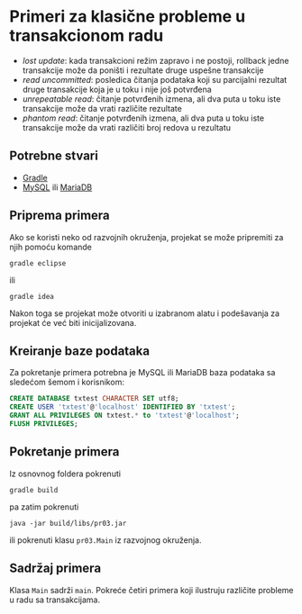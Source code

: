 # Primeri za klasične probleme u transakcionom radu

 * *lost update*: kada transakcioni režim zapravo i ne postoji, rollback
   jedne transakcije može da poništi i rezultate druge uspešne transakcije
 * *read uncommitted*: posledica čitanja podataka koji su parcijalni
   rezultat druge transakcije koja je u toku i nije još potvrđena
 * *unrepeatable read*: čitanje potvrđenih izmena, ali dva puta u toku iste
   transakcije može da vrati različite rezultate
 * *phantom read*: čitanje potvrđenih izmena, ali dva puta u toku iste
   transakcije može da vrati različiti broj redova u rezultatu

## Potrebne stvari

* [Gradle](https://gradle.org)
* [MySQL](https://mysql.com) ili [MariaDB](https://mariadb.org)

## Priprema primera

Ako se koristi neko od razvojnih okruženja, projekat se može pripremiti
za njih pomoću komande

`gradle eclipse`

ili

`gradle idea`

Nakon toga se projekat može otvoriti u izabranom alatu i podešavanja za
projekat će već biti inicijalizovana.

## Kreiranje baze podataka

Za pokretanje primera potrebna je MySQL ili MariaDB baza podataka sa
sledećom šemom i korisnikom:

```sql
CREATE DATABASE txtest CHARACTER SET utf8;
CREATE USER 'txtest'@'localhost' IDENTIFIED BY 'txtest';
GRANT ALL PRIVILEGES ON txtest.* to 'txtest'@'localhost';
FLUSH PRIVILEGES;
```

## Pokretanje primera

Iz osnovnog foldera pokrenuti

`gradle build`

pa zatim pokrenuti

`java -jar build/libs/pr03.jar`

ili pokrenuti klasu `pr03.Main` iz razvojnog okruženja.

## Sadržaj primera

Klasa `Main` sadrži `main`. Pokreće četiri primera koji ilustruju različite
probleme u radu sa transakcijama.
